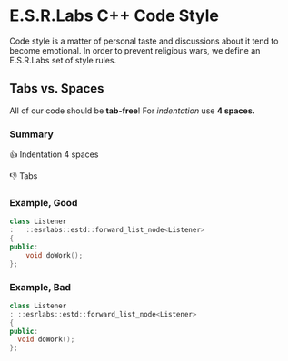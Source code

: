 # E.S.R.Labs C++ Code Style
Code style is a matter of personal taste and discussions about it tend to become emotional. In order to prevent religious wars, we define an E.S.R.Labs set of style rules.

## Tabs vs. Spaces
All of our code should be **tab-free**! For *indentation* use **4 spaces.**

### Summary
:+1: Indentation 4 spaces

:-1: Tabs

### Example, Good
```cpp
class Listener
:   ::esrlabs::estd::forward_list_node<Listener>
{
public:
    void doWork();
};
```

### Example, Bad
```cpp
class Listener
: ::esrlabs::estd::forward_list_node<Listener>
{
public:
  void doWork();
};
```